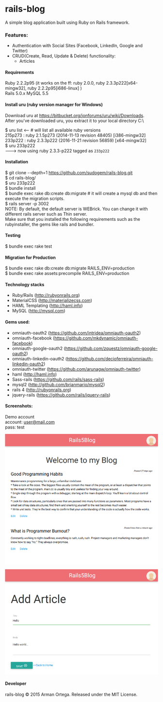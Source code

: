 # rails-blog
A simple blog application built using Ruby on Rails framework.

### Features:
* Authentication with Social Sites (Facebook, LinkedIn, Google and Twitter)
* CRUD(Create, Read, Update & Delete) functionality:
  * Articles

#### Requirements
Ruby 2.2.2p95 (it works on the ff: ruby 2.0.0, ruby 2.3.3p222[x64-mingw32], ruby 2.2.2p95[i686-linux] )   
Rails 5.0.x
MySQL 5.5   

#### Install uru (ruby version manager for Windows)
Download uru at https://bitbucket.org/jonforums/uru/wiki/Downloads.   
After you've downloaded uru, you extract it to your local directory C:\    

$ uru list  <-- # will list all available ruby versions   
  215p273     : ruby 2.1.5p273 (2014-11-13 revision 48405) [i386-mingw32]   
  233p222     : ruby 2.3.3p222 (2016-11-21 revision 56859) [x64-mingw32]   
$ uru 233p222   
---> now using ruby 2.3.3-p222 tagged as `233p222`    

#### Installation
$ git clone --depth=1 https://github.com/sudogem/rails-blog.git    
$ cd rails-blog/    
$ uru 233p222   
$ bundle install    
$ bundle exec rake db:create db:migrate # it will create a mysql db and then execute the migration scripts.    
$ rails server -p 3002    
NOTE: By default, the default server is WEBrick. You can change it with different rails server such as Thin server.    
Make sure that you installed the following requirements such as the rubyinstaller, the gems like rails and bundler.

#### Testing
$ bundle exec rake test

#### Migration for Production
$ bundle exec rake db:create db:migrate RAILS_ENV=production     
$ bundle exec rake assets:precompile RAILS_ENV=production   

#### Technology stacks
* Ruby/Rails (http://rubyonrails.org)    
* MaterialCSS (http://materializecss.com)    
* HAML Templating (http://haml.info)    
* MySQL (http://mysql.com)    

#### Gems used:
* omniauth-oauth2 (https://github.com/intridea/omniauth-oauth2)    
* omniauth-facebook (https://github.com/mkdynamic/omniauth-facebook)    
* omniauth-google-oauth2 (https://github.com/zquestz/omniauth-google-oauth2)    
* omniauth-linkedin-oauth2 (https://github.com/decioferreira/omniauth-linkedin-oauth2)    
* omniauth-twitter (https://github.com/arunagw/omniauth-twitter)    
* haml (http://haml.info)    
* Sass-rails (https://github.com/rails/sass-rails)    
* mysql2 (http://github.com/brianmario/mysql2)    
* rails 4 (http://rubyonrails.org)    
* jquery-rails (https://github.com/rails/jquery-rails)    

#### Screenshots:
Demo account   
account: user@mail.com   
pass: test   

![Home (default)](/screenshots/home-default.png)   

![Home (default)](/screenshots/add-article.png)   

#### Developer
rails-blog &copy; 2015 Arman Ortega. Released under the MIT License.     
